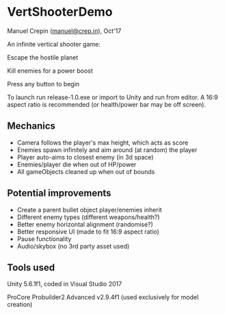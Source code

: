 VertShooterDemo
====
Manuel Crepin (manuel@crep.in), Oct'17

An infinite vertical shooter game:

Escape the hostile planet

Kill enemies for a power boost

Press any button to begin



To launch run release-1.0.exe or import to Unity and run from editor. A 16:9 aspect ratio is recommended (or health/power bar may be off screen).

## Mechanics

* Camera follows the player's max height, which acts as score
* Enemies spawn infinitely and aim around (at random) the player
* Player auto-aims to closest enemy (in 3d space)
* Enemies/player die when out of HP/power
* All gameObjects cleaned up when out of bounds

## Potential improvements
* Create a parent bullet object player/enemies inherit
* Different enemy types (different weapons/health?)
* Better enemy horizontal alignment (randomise?)
* Better responsive UI (made to fit 16:9 aspect ratio)
* Pause functionality
* Audio/skybox (no 3rd party asset used)

## Tools used
Unity 5.6.1f1, coded in Visual Studio 2017

ProCore Probuilder2 Advanced v2.9.4f1 (used exclusively for model creation)